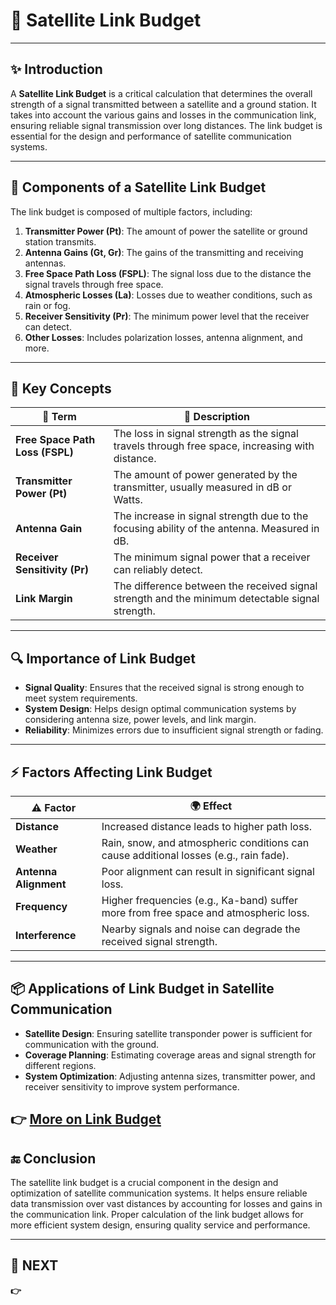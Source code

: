# 📡 Satellite Link Budget

---

## ✨ Introduction

A **Satellite Link Budget** is a critical calculation that determines the overall strength of a signal transmitted between a satellite and a ground station. It takes into account the various gains and losses in the communication link, ensuring reliable signal transmission over long distances. The link budget is essential for the design and performance of satellite communication systems.

---

## 🔹 Components of a Satellite Link Budget

The link budget is composed of multiple factors, including:

1. **Transmitter Power (Pt)**: The amount of power the satellite or ground station transmits.
2. **Antenna Gains (Gt, Gr)**: The gains of the transmitting and receiving antennas.
3. **Free Space Path Loss (FSPL)**: The signal loss due to the distance the signal travels through free space.
4. **Atmospheric Losses (La)**: Losses due to weather conditions, such as rain or fog.
5. **Receiver Sensitivity (Pr)**: The minimum power level that the receiver can detect.
6. **Other Losses**: Includes polarization losses, antenna alignment, and more.

---



## 🧠 Key Concepts

| 🔑 Term                      | 📖 Description                                                               |
|------------------------------|------------------------------------------------------------------------------|
| **Free Space Path Loss (FSPL)** | The loss in signal strength as the signal travels through free space, increasing with distance. |
| **Transmitter Power (Pt)**    | The amount of power generated by the transmitter, usually measured in dB or Watts. |
| **Antenna Gain**              | The increase in signal strength due to the focusing ability of the antenna. Measured in dB. |
| **Receiver Sensitivity (Pr)** | The minimum signal power that a receiver can reliably detect. |
| **Link Margin**               | The difference between the received signal strength and the minimum detectable signal strength. |

---



## 🔍 Importance of Link Budget

- **Signal Quality**: Ensures that the received signal is strong enough to meet system requirements.
- **System Design**: Helps design optimal communication systems by considering antenna size, power levels, and link margin.
- **Reliability**: Minimizes errors due to insufficient signal strength or fading.

---

## ⚡ Factors Affecting Link Budget

| ⚠️ Factor                    | 🌍 Effect                                                                     |
|-------------------------------|------------------------------------------------------------------------------|
| **Distance**                   | Increased distance leads to higher path loss.                                |
| **Weather**                    | Rain, snow, and atmospheric conditions can cause additional losses (e.g., rain fade). |
| **Antenna Alignment**          | Poor alignment can result in significant signal loss.                        |
| **Frequency**                  | Higher frequencies (e.g., Ka-band) suffer more from free space and atmospheric loss. |
| **Interference**               | Nearby signals and noise can degrade the received signal strength.           |

---

## 📦 Applications of Link Budget in Satellite Communication

- **Satellite Design**: Ensuring satellite transponder power is sufficient for communication with the ground.
- **Coverage Planning**: Estimating coverage areas and signal strength for different regions.
- **System Optimization**: Adjusting antenna sizes, transmitter power, and receiver sensitivity to improve system performance.


**👉 [More on Link Budget](https://www.everythingrf.com/rf-calculators/link-budget-calculator)**  
---

## 🔚 Conclusion

The satellite link budget is a crucial component in the design and optimization of satellite communication systems. It helps ensure reliable data transmission over vast distances by accounting for losses and gains in the communication link. Proper calculation of the link budget allows for more efficient system design, ensuring quality service and performance.

---

## 🔹 NEXT   
**👉 [](../Inter_Satellite_Links)**  
